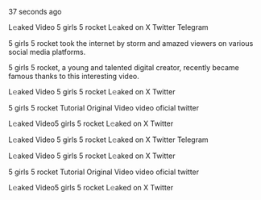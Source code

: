 37 seconds ago

L𝚎aked Video 5 girls 5 rocket L𝚎aked on X Twitter Telegram

5 girls 5 rocket took the internet by storm and amazed viewers on various social media platforms. 

5 girls 5 rocket, a young and talented digital creator, recently became famous thanks to this interesting video.

L𝚎aked Video 5 girls 5 rocket L𝚎aked on X Twitter

5 girls 5 rocket Tutorial Original Video video oficial twitter

L𝚎aked Video5 girls 5 rocket L𝚎aked on X Twitter

L𝚎aked Video 5 girls 5 rocket L𝚎aked on X Twitter Telegram

L𝚎aked Video 5 girls 5 rocket L𝚎aked on X Twitter

5 girls 5 rocket Tutorial Original Video video oficial twitter

L𝚎aked Video5 girls 5 rocket L𝚎aked on X Twitter
